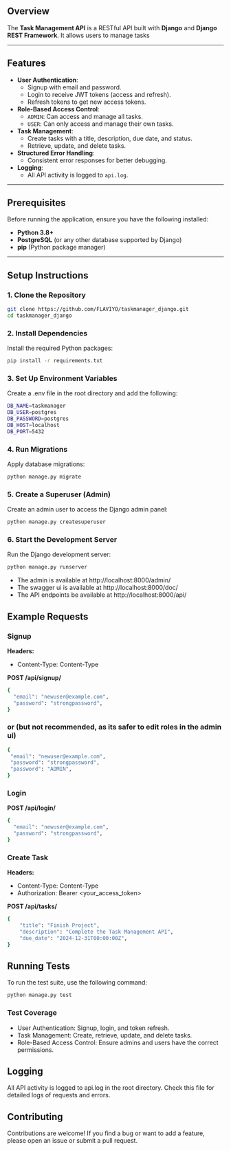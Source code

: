 

## Overview
The **Task Management API** is a RESTful API built with **Django** and **Django REST Framework**. It allows users to manage tasks 

---

## Features
- **User Authentication**:
  - Signup with email and password.
  - Login to receive JWT tokens (access and refresh).
  - Refresh tokens to get new access tokens.
- **Role-Based Access Control**:
  - `ADMIN`: Can access and manage all tasks.
  - `USER`: Can only access and manage their own tasks.
- **Task Management**:
  - Create tasks with a title, description, due date, and status.
  - Retrieve, update, and delete tasks.
- **Structured Error Handling**:
  - Consistent error responses for better debugging.
- **Logging**:
  - All API activity is logged to `api.log`.

---

## Prerequisites
Before running the application, ensure you have the following installed:
- **Python 3.8+**
- **PostgreSQL** (or any other database supported by Django)
- **pip** (Python package manager)

---

## Setup Instructions

### 1. Clone the Repository
```bash
git clone https://github.com/FLAVIYO/taskmanager_django.git
cd taskmanager_django
```
### 2. Install Dependencies

Install the required Python packages:

```bash
pip install -r requirements.txt
```

### 3. Set Up Environment Variables

Create a .env file in the root directory and add the following:

```bash
DB_NAME=taskmanager
DB_USER=postgres
DB_PASSWORD=postgres
DB_HOST=localhost
DB_PORT=5432
```
### 4. Run Migrations

Apply database migrations:

```bash
python manage.py migrate
```
### 5. Create a Superuser (Admin)
Create an admin user to access the Django admin panel:

```bash
python manage.py createsuperuser
```
### 6. Start the Development Server
Run the Django development server:

```bash
python manage.py runserver
```
- The admin is available at http://localhost:8000/admin/
- The swagger ui is available at http://localhost:8000/doc/
- The API endpoints be available at http://localhost:8000/api/

## Example Requests

### Signup

**Headers:**
- Content-Type: Content-Type

**POST /api/signup/**

```bash
{
  "email": "newuser@example.com",
  "password": "strongpassword",
}
 ```
 ### or  (but not recommended, as its safer to edit roles in the admin ui)

 ```bash
{
  "email": "newuser@example.com",
  "password": "strongpassword",
  "password": "ADMIN",
}
 ```

### Login

**POST /api/login/**

```bash
{
  "email": "newuser@example.com",
  "password": "strongpassword",
}
 ```

### Create Task


**Headers:**
- Content-Type: Content-Type
- Authorization: Bearer <your_access_token>

**POST /api/tasks/**

```bash
{
    "title": "Finish Project",
    "description": "Complete the Task Management API",
    "due_date": "2024-12-31T00:00:00Z",
}
```     


## Running Tests

To run the test suite, use the following command:

```bash
python manage.py test
```
### Test Coverage

- User Authentication: Signup, login, and token refresh.
- Task Management: Create, retrieve, update, and delete tasks.
- Role-Based Access Control: Ensure admins and users have the correct permissions.

## Logging

All API activity is logged to api.log in the root directory. Check this file for detailed logs of requests and errors.

## Contributing

Contributions are welcome! If you find a bug or want to add a feature, please open an issue or submit a pull request.